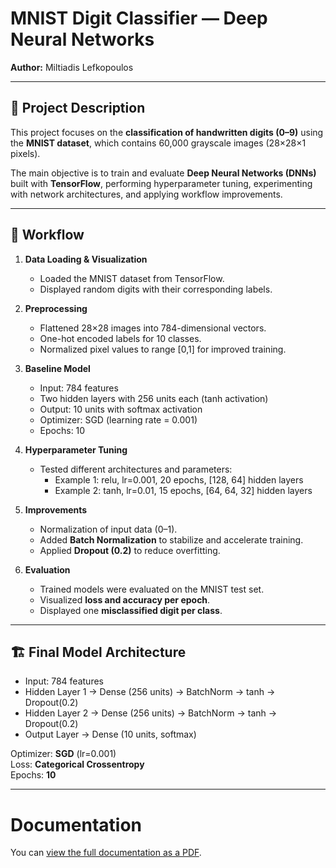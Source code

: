 # MNIST Digit Classifier — Deep Neural Networks  

**Author:** Miltiadis Lefkopoulos  

---

## 📌 Project Description  
This project focuses on the **classification of handwritten digits (0–9)** using the **MNIST dataset**, which contains 60,000 grayscale images (28×28×1 pixels).  

The main objective is to train and evaluate **Deep Neural Networks (DNNs)** built with **TensorFlow**, performing hyperparameter tuning, experimenting with network architectures, and applying workflow improvements.  

---

## 🚀 Workflow  

1. **Data Loading & Visualization**  
   - Loaded the MNIST dataset from TensorFlow.  
   - Displayed random digits with their corresponding labels.  

2. **Preprocessing**  
   - Flattened 28×28 images into 784-dimensional vectors.  
   - One-hot encoded labels for 10 classes.  
   - Normalized pixel values to range [0,1] for improved training.  

3. **Baseline Model**  
   - Input: 784 features  
   - Two hidden layers with 256 units each (tanh activation)  
   - Output: 10 units with softmax activation  
   - Optimizer: SGD (learning rate = 0.001)  
   - Epochs: 10  

4. **Hyperparameter Tuning**  
   - Tested different architectures and parameters:  
     - Example 1: relu, lr=0.001, 20 epochs, [128, 64] hidden layers  
     - Example 2: tanh, lr=0.01, 15 epochs, [64, 64, 32] hidden layers  

5. **Improvements**  
   - Normalization of input data (0–1).  
   - Added **Batch Normalization** to stabilize and accelerate training.  
   - Applied **Dropout (0.2)** to reduce overfitting.  

6. **Evaluation**  
   - Trained models were evaluated on the MNIST test set.  
   - Visualized **loss and accuracy per epoch**.  
   - Displayed one **misclassified digit per class**.  

---

## 🏗️ Final Model Architecture  
- Input: 784 features  
- Hidden Layer 1 → Dense (256 units) → BatchNorm → tanh → Dropout(0.2)  
- Hidden Layer 2 → Dense (256 units) → BatchNorm → tanh → Dropout(0.2)  
- Output Layer → Dense (10 units, softmax)  

Optimizer: **SGD** (lr=0.001)  
Loss: **Categorical Crossentropy**  
Epochs: **10**  

---

# Documentation

You can [view the full documentation as a PDF](./report.pdf).